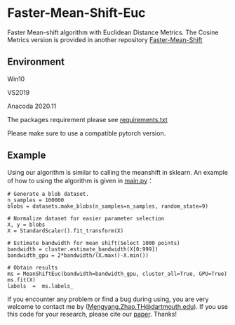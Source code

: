 # Faster-Mean-Shift-Euc
Faster Mean-shift algorithm with Euclidean Distance Metrics. The Cosine Metrics version is provided in another repository [Faster-Mean-Shift](https://github.com/masqm/Faster-Mean-Shift)


##  Environment
Win10

VS2019

Anacoda 2020.11

The packages requirement please see [requirements.txt](https://github.com/masqm/Faster-Mean-Shift-Euc/blob/main/requirements.txt)

Please make sure to use a compatible pytorch version.

## Example
Using our algorithm is similar to calling the meanshift in sklearn. 
An example of how to using the algorithm is given in [main.py](https://github.com/masqm/Faster-Mean-Shift-Euc/blob/main/FMS-Euc-git/main.py)：

    # Generate a blob dataset.
    n_samples = 100000
    blobs = datasets.make_blobs(n_samples=n_samples, random_state=9)

    # Normalize dataset for easier parameter selection
    X, y = blobs
    X = StandardScaler().fit_transform(X)

    # Estimate bandwidth for mean shift(Select 1000 points)
    bandwidth = cluster.estimate_bandwidth(X[0:999])
    bandwidth_gpu = 2*bandwidth/(X.max()-X.min())

    # Obtain results
    ms = MeanShiftEuc(bandwidth=bandwidth_gpu, cluster_all=True, GPU=True)
    ms.fit(X)
    labels  =  ms.labels_
    
If you encounter any problem or find a bug during using, you are very welcome to contact me by (Mengyang.Zhao.TH@dartmouth.edu). If you use this code for your research, please cite our [paper](https://doi.org/10.1016/j.media.2021.102048). Thanks!
